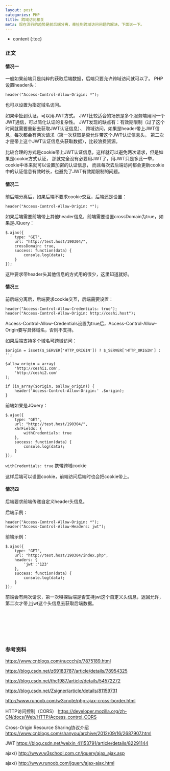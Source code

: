 ```yaml
---
layout: post
categories: PHP
title: 跨域访问相关
meta: 现在流行的趋势是前后端分离，牵扯到跨域访问问题的解决，下面说一下。
---
```

* content
{:toc}

### 正文

#### 情况一

一般如果前端只是纯粹的获取后端数据，后端只要允许跨域访问就可以了。
PHP设置header头：
```
header("Access-Control-Allow-Origin: *");
```
也可以设置为指定域名访问。

如果牵扯到认证，可以用JWT方式。
JWT比较适合的场景是多个服务端用同一个JWT通信，可以简化认证的复杂性。
JWT发现的缺点有：有效期限制（过了这个时间就需要重新去获取JWT认证信息）、
跨域访问，如果是header带上JWT信息，每次都会有两次请求（第一次获取是否允许带这个JWT认证信息头，
第二次才是带上这个JWT认证信息头获取数据），比较浪费资源。

比较合理的方式是cookie带上JWT认证信息，这样就可以避免两次请求，但是如果是cookie方式认证，
那就完全没有必要用JWT了，用JWT只是多此一举，cookie中本来就可以设置加密的认证信息，
而且每次去后端访问都会更新cookie中的认证信息有效时长，也避免了JWT有效期限制的问题。

#### 情况二

前后端分离后，如果后端不要求cookie交互，后端还是设置：
```
header("Access-Control-Allow-Origin: *");
```

如果后端需要前端带上其他header信息，前端需要设置crossDomain为true，如果是JQuery：
```
$.ajax({
    type: "GET",
    url: "http://test.host/190304/",
    crossDomain: true,
    success: function(data) {
        console.log(data);
    }
});
```

这种要求带header头其他信息的方式用的很少，这里知道就好。

#### 情况三

前后端分离后，后端要求cookie交互，后端需要设置：
```
header("Access-Control-Allow-Credentials: true");
header("Access-Control-Allow-Origin: http://ceshi.host");
```
Access-Control-Allow-Credentials设置为true后，Access-Control-Allow-Origin要写具体域名，否则不支持。

如果后端支持多个域名可跨域访问：
```
$origin = isset($_SERVER['HTTP_ORIGIN']) ? $_SERVER['HTTP_ORIGIN'] : '';  
  
$allow_origin = array(  
    'http://ceshi1.com',  
    'http://ceshi2.com'  
);  
  
if (in_array($origin, $allow_origin)) {  
    header('Access-Control-Allow-Origin:' .$origin);       
} 
```

前端如果是JQuery：
```
$.ajax({
    type: "GET",
    url: "http://test.host/190304/",
    xhrFields: {
        withCredentials: true
    },
    success: function(data) {
        console.log(data);
    }
});
```

`withCredentials: true`  携带跨域cookie

这样后端可以设置cookie，前端访问后端时也会把cookie带上。

#### 情况四

后端要求前端传递自定义header头信息。

后端示例：
```
header("Access-Control-Allow-Origin: *");
header("Access-Control-Allow-Headers: jwt");
```

前端示例：
```
$.ajax({
    type: "GET",
    url: "http://test.host/190304/index.php",
    headers: {
        'jwt':'123'
    },
    success: function(data) {
        console.log(data);
    }
});
```

前端会有两次请求，第一次嗅探后端是否支持jwt这个自定义头信息，返回允许，第二次才带上jwt这个头信息去获取后端数据。

<br/><br/><br/><br/><br/>
### 参考资料

<https://www.cnblogs.com/nuccch/p/7875189.html>

<https://blog.csdn.net/z69183787/article/details/78954325>

<https://blog.csdn.net/thc1987/article/details/54572272>

<https://blog.csdn.net/Zsigner/article/details/81159731>

<http://www.runoob.com/w3cnote/php-ajax-cross-border.html>

HTTP访问控制（CORS） <https://developer.mozilla.org/zh-CN/docs/Web/HTTP/Access_control_CORS>

Cross-Origin Resource Sharing协议介绍 <https://www.cnblogs.com/shanyou/archive/2012/09/16/2687907.html>

JWT <https://blog.csdn.net/weixin_41153791/article/details/82291144>

ajax() <http://www.w3school.com.cn/jquery/ajax_ajax.asp>

ajax() <http://www.runoob.com/jquery/ajax-ajax.html>


